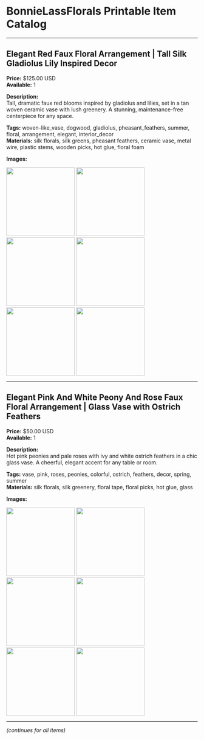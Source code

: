 # BonnieLassFlorals Printable Item Catalog

---

## Elegant Red Faux Floral Arrangement | Tall Silk Gladiolus Lily Inspired Decor

**Price:** $125.00 USD  
**Available:** 1

**Description:**  
Tall, dramatic faux red blooms inspired by gladiolus and lilies, set in a tan woven ceramic vase with lush greenery. A stunning, maintenance-free centerpiece for any space.

**Tags:** woven-like_vase, dogwood, gladiolus, pheasant_feathers, summer, floral, arrangement, elegant, interior_decor  
**Materials:** silk florals, silk greens, pheasant feathers, ceramic vase, metal wire, plastic stems, wooden picks, hot glue, floral foam

**Images:**  
<div style="display: flex; flex-wrap: wrap; gap: 4px;">
  <img src="https://i.etsystatic.com/57756784/r/il/2bfe08/6934689269/il_fullxfull.6934689269_jizw.jpg" width="180"/>
  <img src="https://i.etsystatic.com/57756784/r/il/aaa7ec/6833627100/il_fullxfull.6833627100_om32.jpg" width="180"/>
  <img src="https://i.etsystatic.com/57756784/r/il/5ddcd3/6819401882/il_fullxfull.6819401882_f9id.jpg" width="180"/>
  <img src="https://i.etsystatic.com/57756784/r/il/797115/6833630948/il_fullxfull.6833630948_oq9m.jpg" width="180"/>
  <img src="https://i.etsystatic.com/57756784/r/il/2af27e/6936754799/il_fullxfull.6936754799_8m88.jpg" width="180"/>
  <img src="https://i.etsystatic.com/57756784/r/il/0444be/6888780234/il_fullxfull.6888780234_728p.jpg" width="180"/>
</div>

<div style="page-break-after: always"></div>

---

## Elegant Pink And White Peony And Rose Faux Floral Arrangement | Glass Vase with Ostrich Feathers

**Price:** $50.00 USD  
**Available:** 1

**Description:**  
Hot pink peonies and pale roses with ivy and white ostrich feathers in a chic glass vase. A cheerful, elegant accent for any table or room.

**Tags:** vase, pink, roses, peonies, colorful, ostrich, feathers, decor, spring, summer  
**Materials:** silk florals, silk greenery, floral tape, floral picks, hot glue, glass

**Images:**  
<div style="display: flex; flex-wrap: wrap; gap: 4px;">
  <img src="https://i.etsystatic.com/57756784/r/il/2b8e18/6886701522/il_fullxfull.6886701522_rkqa.jpg" width="180"/>
  <img src="https://i.etsystatic.com/57756784/r/il/2a462d/6834856324/il_fullxfull.6834856324_27ej.jpg" width="180"/>
  <img src="https://i.etsystatic.com/57756784/r/il/f0f5f3/6886706532/il_fullxfull.6886706532_bff5.jpg" width="180"/>
  <img src="https://i.etsystatic.com/57756784/r/il/35bc68/6817354116/il_fullxfull.6817354116_eley.jpg" width="180"/>
  <img src="https://i.etsystatic.com/57756784/r/il/1bd38b/6865340165/il_fullxfull.6865340165_769d.jpg" width="180"/>
  <img src="https://i.etsystatic.com/57756784/r/il/4c317d/6817354084/il_fullxfull.6817354084_5dp5.jpg" width="180"/>
</div>

<div style="page-break-after: always"></div>

---

*(continues for all items)*
